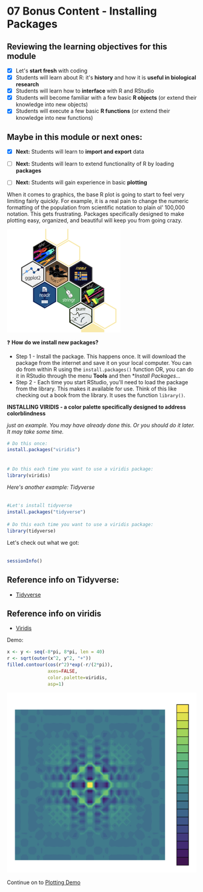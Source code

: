 # 07 Bonus Content - Installing Packages

## Reviewing the learning objectives for this module

  - [x] Let's **start fresh** with coding
  - [x] Students will learn about R: it's **history** and how it is **useful in biological research**
  - [x] Students will learn how to **interface** with R and RStudio
  - [x] Students will become familiar with a few basic **R objects** (or extend their knowledge into new objects)
  - [x] Students will execute a few basic **R functions** (or extend their knowledge into new functions)
    
## Maybe in this module or next ones:
  * [x] **Next:** Students will learn to **import and export** data
  * [ ] **Next:** Students will learn to extend functionality of R by loading **packages**
  * [ ] **Next:** Students will gain experience in basic **plotting**


When it comes to graphics, the base R plot is going to start to feel very limiting fairly quickly. For example, it is a real pain to change the numeric formatting of the population from scientific notation to plain ol' 100,000 notation. This gets frustrating. Packages specifically designed to make plotting easy, organized, and beautiful will keep you from going crazy. 

<img src="webContent/Screen Shot 2022-01-26 at 9.31.59 AM.png" width="300">

❓ **How do we install new packages?**

  * Step 1 - Install the package. This happens once. It will download the package from the internet and save it on your local computer. You can do from within R using the `install.packages()` function OR, you can do it in RStudio through the menu **Tools** and then **Install Packages...*
  * Step 2 - Each time you start RStudio, you'll need to load the package from the library. This makes it available for use. Think of this like checking out a book from the library. It uses the function `library()`.

**INSTALLING VIRIDIS - a color palette specifically designed to address colorblindness**

*just an example. You may have already done this. Or you should do it later. It may take some time.*

```r
# Do this once:
install.packages("viridis")


# Do this each time you want to use a viridis package:
library(viridis)

```

*Here's another example: Tidyverse*

```r

#Let's install tidyverse
install.packages("tidyverse")

# Do this each time you want to use a viridis package:
library(tidyverse)

```

Let's check out what we got:

```r

sessionInfo()

```


## Reference info on Tidyverse:

  * [Tidyverse](https://tidyverse.tidyverse.org/index.html)


## Reference info on viridis
 
  * [Viridis](https://cran.r-project.org/web/packages/viridis/vignettes/intro-to-viridis.html#gallery)

Demo: 


```r
x <- y <- seq(-8*pi, 8*pi, len = 40)
r <- sqrt(outer(x^2, y^2, "+"))
filled.contour(cos(r^2)*exp(-r/(2*pi)), 
               axes=FALSE,
               color.palette=viridis,
               asp=1)

```
<img src="webContent/Screen Shot 2024-01-31 at 9.35.23 AM.png" width="500">



Continue on to [Plotting Demo](08_Plotting.md)